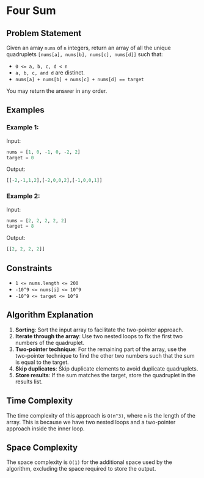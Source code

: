 # Four Sum

## Problem Statement

Given an array `nums` of `n` integers, return an array of all the unique quadruplets `[nums[a], nums[b], nums[c], nums[d]]` such that:

- `0 <= a, b, c, d < n`
- `a, b, c, and d` are distinct.
- `nums[a] + nums[b] + nums[c] + nums[d] == target`

You may return the answer in any order.

## Examples

### Example 1:

Input:
```python
nums = [1, 0, -1, 0, -2, 2]
target = 0
```

Output:
```python
[[-2,-1,1,2],[-2,0,0,2],[-1,0,0,1]]
```

### Example 2:

Input:
```python
nums = [2, 2, 2, 2, 2]
target = 8
```

Output:
```python
[[2, 2, 2, 2]]
```

## Constraints

- `1 <= nums.length <= 200`
- `-10^9 <= nums[i] <= 10^9`
- `-10^9 <= target <= 10^9`

## Algorithm Explanation

1. **Sorting**: Sort the input array to facilitate the two-pointer approach.
2. **Iterate through the array**: Use two nested loops to fix the first two numbers of the quadruplet.
3. **Two-pointer technique**: For the remaining part of the array, use the two-pointer technique to find the other two numbers such that the sum is equal to the target.
4. **Skip duplicates**: Skip duplicate elements to avoid duplicate quadruplets.
5. **Store results**: If the sum matches the target, store the quadruplet in the results list.

## Time Complexity

The time complexity of this approach is `O(n^3)`, where `n` is the length of the array. This is because we have two nested loops and a two-pointer approach inside the inner loop.

## Space Complexity

The space complexity is `O(1)` for the additional space used by the algorithm, excluding the space required to store the output.
